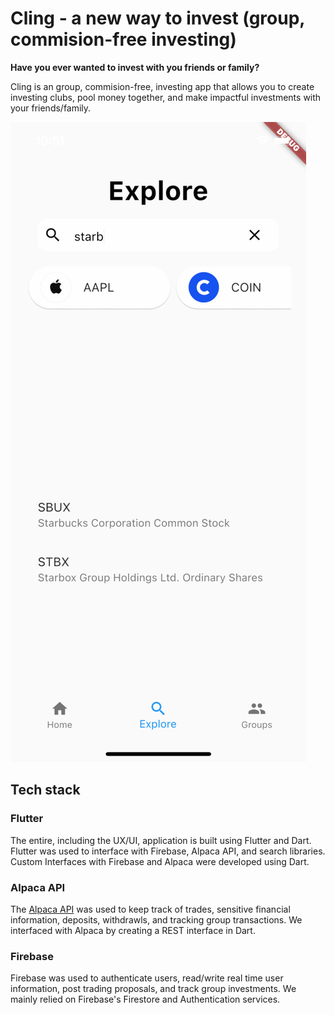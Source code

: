 # Cling - a new way to invest (group, commision-free investing)

**Have you ever wanted to invest with you friends or family?**

Cling is an group, commision-free, investing app that allows you to create investing clubs, pool money together, and make impactful investments with your friends/family.

![](https://github.com/Aneeshers/cling/blob/main/ezgif.com-gif-maker.gif)


## Tech stack

### Flutter

The entire, including the UX/UI, application is built using Flutter and Dart. Flutter was used to interface with Firebase, Alpaca API, and search libraries. Custom Interfaces with Firebase and Alpaca were developed using Dart.

### Alpaca API

The [Alpaca API](https://alpaca.markets) was used to keep track of trades, sensitive financial information, deposits, withdrawls, and tracking group transactions. We interfaced with Alpaca by creating a REST interface in Dart.

### Firebase

Firebase was used to authenticate users, read/write real time user information, post trading proposals, and track group investments. We mainly relied on Firebase's Firestore and Authentication services.

